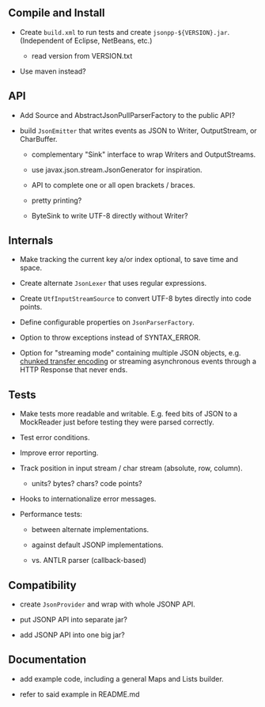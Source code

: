## Compile and Install

* Create `build.xml` to run tests and create `jsonpp-${VERSION}.jar`.
  (Independent of Eclipse, NetBeans, etc.)

  - read version from VERSION.txt

* Use maven instead?


## API

* Add Source and AbstractJsonPullParserFactory to the public API?

* build `JsonEmitter` that writes events as JSON to Writer, OutputStream, 
  or CharBuffer.

  - complementary "Sink" interface to wrap Writers and OutputStreams.

  - use javax.json.stream.JsonGenerator for inspiration.

  - API to complete one or all open brackets / braces.

  - pretty printing?

  - ByteSink to write UTF-8 directly without Writer?


## Internals

* Make tracking the current key a/or index optional, to save time and space.

* Create alternate `JsonLexer` that uses regular expressions.

* Create `UtfInputStreamSource` to convert UTF-8 bytes directly into code points.

* Define configurable properties on `JsonParserFactory`.

* Option to throw exceptions instead of SYNTAX_ERROR.

* Option for "streaming mode" containing multiple JSON objects, 
  e.g. [chunked transfer encoding](https://en.wikipedia.org/wiki/Chunked_transfer_encoding)
  or streaming asynchronous events through a HTTP Response that never ends.


## Tests

* Make tests more readable and writable. E.g. feed bits of JSON to a MockReader
  just before testing they were parsed correctly.

* Test error conditions.

* Improve error reporting.

* Track position in input stream / char stream (absolute, row, column).

  - units? bytes? chars? code points?

* Hooks to internationalize error messages.

* Performance tests:

  - between alternate implementations.

  - against default JSONP implementations.

  - vs. ANTLR parser (callback-based)


## Compatibility

* create `JsonProvider` and wrap with whole JSONP API.

* put JSONP API into separate jar?

* add JSONP API into one big jar?


## Documentation

* add example code, including a general Maps and Lists builder.

* refer to said example in README.md

